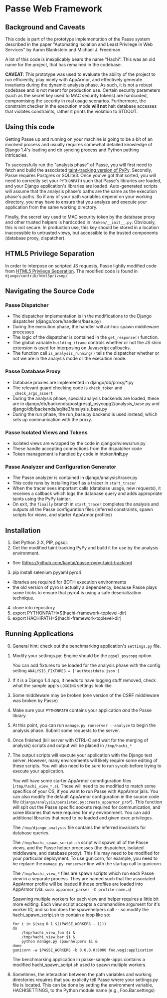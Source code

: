 Passe Web Framework
===================

Background and Caveats
----------------------

This code is part of the prototype implementation of the Passe system
described in the paper "Automating Isolation and Least Privilege in
Web Services" by Aaron Blankstein and Michael J. Freedman.

A lot of this code is inexplicably bears the name "Hachi". This was an
old name for the project, that has remained in the codebase.

**CAVEAT**: This prototype was used to evaluate the ability of the
project to run efficiently, play nicely with AppArmor, and effectively
generate invariants during the dynamic analysis phase. As such, it is
not a robust codebase and is not meant for production use. Certain
security parameters (such as the secret key used to MAC security
tokens) are hardcoded, compromising the security in real usage
scenarios. Furthermore, the constraint checker in the execution mode
**will not** halt database accesses that violates constraints, rather
it prints the violation to STDOUT.

Using this code
---------------

Getting Passe up and running on your machine is going to be a bit of
an involved process and usually requires somewhat detailed knowledge
of Django 1.4's loading and db syncing process and Python pathing
intricacies.

To successfully run the "analysis phase" of Passe, you will first need
to fetch and build the associated
[taint-tracking version of PyPy](https://github.com/kantai/passe-pypy-taint-tracking).
Secondly, Passe requires Postgres or SQLite3. Once you've got that sorted, you
will need to correctly set your `PYTHONPATH` such that Passe's libraries
are loaded, and your Django application's libraries are loaded.
Auto-generated scripts will assume that the analysis phase's paths are
the same as the execution phase's paths. So if any of your path
variables depend on your working directory, you may have to ensure
that you analyze and execute your application from the same working
directory.

Finally, the secret key used to MAC security token by the database proxy
and other trusted helpers is hardcoded in `htoken/__init__.py`. Obviously,
this is not secure. In production use, this key should be stored in a location
inaccessible to untrusted views, but accessible to the trusted components
(database proxy, dispatcher).

HTML5 Privilege Separation
--------------------------

In order to interpose on scripted JS requests, Passe lightly modified code from
[HTML5 Privilege Seperation](https://github.com/devd/html5privsep). The
modified code is found in `django/contrib/html5privsep/`

Navigating the Source Code
--------------------------

### Passe Dispatcher

* The dispatcher implementation is in the modifications to the Django
  dispatcher (django/core/handlers/base.py)
* During the execution phase, the handler will ad-hoc spawn middleware
  processes
* The logic of the dispatcher is contained in the `get_response()` function.
* The global variable `building_iframe` controls whether or not the JS
  shim extension is used for interposing on Javascript callbacks.
* The function call `is_analysis_running()` tells the dispatcher whether or
  not we are in the analysis mode or the execution mode.

### Passe Database Proxy

* Database proxies are implemented in django/db/proxy/*.py
* The relevant guard checking code is `check_token` and `_check_args_assert`
* During the analysis phase, special analysis backends are loaded, these are in
  django/db/backends/postgresql_psycopg2/analysis_base.py and
  django/db/backends/sqlite3/analysis_base.py
* During the run phase, the run_base.py backend is used instead, which sets up
  communication with the proxy.

### Passe Isolated Views and Tokens

* Isolated views are wrapped by the code in django/hviews/run.py
* These handle accepting connections from the dispatcher code
* Token management is handled by code in htoken/__init__.py

### Passe Analyzer and Configuration Generator

* The Passe analyzer is contained in django/analysis/tracer.py
* This code runs by installing itself as a tracer in `start_tracer`
* When the tracer sees important calls (database usage, new requests), it receives a
  callback which logs the database query and adds appropriate taints using the PyPy
  tainter.
* On exit, the `finally` branch in `start_tracer` completes the analysis and outputs
  all the Passe configuration files (inferred constraints, spawn scripts for views,
  and starter AppArmor profiles)

Installation
------------

1. Get Python 2.X, PIP, pgsql.
2. Get the modified taint tracking PyPy and build it for use by the
   analysis environment.
 - See (https://github.com/kantai/passe-pypy-taint-tracking)
3. pip install selenium pyyaml pyro4
 - libraries are required for BOTH execution environments
 - the old version of pyro is actually a dependency, because Passe
   plays some tricks to ensure that pyro4 is using a safe deserialization
   technique.
4. clone into repository
5. export PYTHONPATH=$(hachi-framework-toplevel-dir)
6. export HACHIPATH=$(hachi-framework-toplevel-dir)

Running Applications
--------------------

0. General hint: check out the benchmarking application's `settings.py` file.
1. Modify your settings.py:
   Engine should be the `pgsql_psycopg` option

   You can add fixtures to be loaded for the analysis phase with the
   config setting
   `ANALYSIS_FIXTURES = ['authtestdata.json']`
2. If it is a Django 1.4 app, it needs to have logging stuff removed,
   check what the sample app's `LOGGING` settings look like
3. Some middleware may be broken (one version of the CSRF middleware
   was broken by Passe)
4. Make sure your `PYTHONPATH` contains your application *and* the Passe
   library.
5. At this point, you can run `manage.py runserver --analyze` to
   begin the analysis phase. Submit some requests to the server.
6. Once finished (kill server with CTRL-C and wait for the merging of
   analysis) scripts and output will be placed in `/tmp/hachi_*`
7. The output scripts will execute your application with the Django
   test server. However, many environments will likely require some
   editing of these scripts. You will also need to be sure to run
   `syncdb` before trying to execute your application.

   You will have some starter AppArmor comnfiguration files
   (`/tmp/hachi_view_*.a`).  These will need to be modified to match some
   specifics of your OS, if you want to run Passe with AppArmor
   jails. You can also modify the default AppArmor configuration in
   the source code file (`django/analysis/persisted.py:create_apparmor_prof`).
   This function will spit out the Passe specific sockets required for
   communication, and some libraries that were required for my environment.
   You can add additional libraries that need to be loaded
   and given exec privileges.

   The `/tmp/django_analysis` file contains the inferred invariants for
   database queries.

   The `/tmp/hachi_spawn_script.sh` script will spawn all of the Passe
   views, and the Passe helper processes (the dispatcher, isolated
   middleware, and database proxy). This file may need to be modified
   for your particular deployment. To use gunicorn, for example, you
   need to be replace the `manage.py runserver` line with the startup
   call to gunicorn.

   The `/tmp/hachi_view_*` files are spawn scripts which run each Passe view
   in a separate process. They are named such that the associated AppArmor
   profile will be loaded if those profiles are loaded into AppArmor
   (via: `sudo apparmor_parser -C profile-name.a`)


   Spawning multiple workers for each view and helper requires a
   little bit more editing. Each view script accepts a commandline
   argument for it's worker ID, and so too does the spawnhelpers
   call -- so modify the hachi_spawn_script.sh to contain a loop like so:

     ```Shell
     for i in $(seq 0 1 $((PASSE_WORKERS - 1)))
     do
         /tmp/hachi_view_foo $i &
         /tmp/hachi_view_bar $i &
         python manage.py spawnhelpers $i &
     done
     gunicorn -w $PASSE_WORKERS -b 0.0.0.0:8000 foo.wsgi:application
     ```

   The benchmarking application in passe-sample-apps contains a modified
   hachi_spawn_script.sh used to spawn multiple workers.

8. Sometimes, the interaction between the path variables and working
   directories requires that you explicity tell Passe where your settings.py
   file is located. This can be done by setting the environment variable,
   HACHISETTINGS, to the Python module name (e.g., Foo.Bar.settings)
